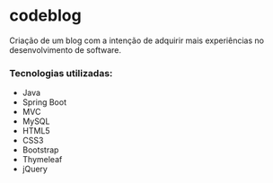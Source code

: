 # codeblog
Criação de um blog com a intenção de adquirir mais experiências no desenvolvimento de software. 

### Tecnologias utilizadas:
* Java
* Spring Boot
* MVC
* MySQL
* HTML5
* CSS3
* Bootstrap
* Thymeleaf
* jQuery

